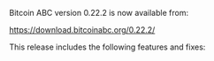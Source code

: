 Bitcoin ABC version 0.22.2 is now available from:

  <https://download.bitcoinabc.org/0.22.2/>

This release includes the following features and fixes:
